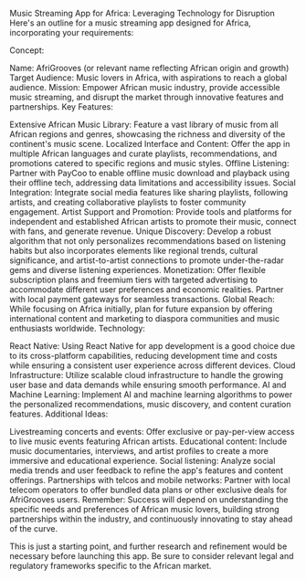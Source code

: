 
Music Streaming App for Africa: Leveraging Technology for Disruption
Here's an outline for a music streaming app designed for Africa, incorporating your requirements:

Concept:

Name: AfriGrooves (or relevant name reflecting African origin and growth)
Target Audience: Music lovers in Africa, with aspirations to reach a global audience.
Mission: Empower African music industry, provide accessible music streaming, and disrupt the market through innovative features and partnerships.
Key Features:

Extensive African Music Library: Feature a vast library of music from all African regions and genres, showcasing the richness and diversity of the continent's music scene.
Localized Interface and Content: Offer the app in multiple African languages and curate playlists, recommendations, and promotions catered to specific regions and music styles.
Offline Listening: Partner with PayCoo to enable offline music download and playback using their offline tech, addressing data limitations and accessibility issues.
Social Integration: Integrate social media features like sharing playlists, following artists, and creating collaborative playlists to foster community engagement.
Artist Support and Promotion: Provide tools and platforms for independent and established African artists to promote their music, connect with fans, and generate revenue.
Unique Discovery: Develop a robust algorithm that not only personalizes recommendations based on listening habits but also incorporates elements like regional trends, cultural significance, and artist-to-artist connections to promote under-the-radar gems and diverse listening experiences.
Monetization: Offer flexible subscription plans and freemium tiers with targeted advertising to accommodate different user preferences and economic realities. Partner with local payment gateways for seamless transactions.
Global Reach: While focusing on Africa initially, plan for future expansion by offering international content and marketing to diaspora communities and music enthusiasts worldwide.
Technology:

React Native: Using React Native for app development is a good choice due to its cross-platform capabilities, reducing development time and costs while ensuring a consistent user experience across different devices.
Cloud Infrastructure: Utilize scalable cloud infrastructure to handle the growing user base and data demands while ensuring smooth performance.
AI and Machine Learning: Implement AI and machine learning algorithms to power the personalized recommendations, music discovery, and content curation features.
Additional Ideas:

Livestreaming concerts and events: Offer exclusive or pay-per-view access to live music events featuring African artists.
Educational content: Include music documentaries, interviews, and artist profiles to create a more immersive and educational experience.
Social listening: Analyze social media trends and user feedback to refine the app's features and content offerings.
Partnerships with telcos and mobile networks: Partner with local telecom operators to offer bundled data plans or other exclusive deals for AfriGrooves users.
Remember: Success will depend on understanding the specific needs and preferences of African music lovers, building strong partnerships within the industry, and continuously innovating to stay ahead of the curve.

This is just a starting point, and further research and refinement would be necessary before launching this app. Be sure to consider relevant legal and regulatory frameworks specific to the African market.
